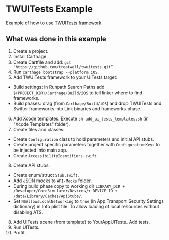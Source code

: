 # TWUITests Example

Example of how to use [TWUITests framework](https://github.com/treatwell/twuitests).

## What was done in this example
1. Create a project.
2. Install Carthage.
3. Create Cartfile and add: `git "https://github.com/treatwell/twuitests.git”`
4. Run `carthage bootstrap --platform iOS`.
5. Add TWUITests framework to your UITests target:
  + Build settings: in Runpath Search Paths add `$(PROJECT_DIR)/Carthage/Build/iOS` to tell linker where to find frameworks.
  + Build phases: drag (from `Carthage/Build/iOS`) and drop TWUITests and Swifter frameworks into Link binaries and frameworks phase.
6. Add Xcode templates. Execute `sh add_ui_tests_templates.sh` (in "Xcode Templates" folder).
7. Create files and classes:
  + Create `Configuration` class to hold parameters and initial API stubs.
  + Create project specific parameters together with `ConfigurationKeys` to be injected into main app.
  + Create `AccessibilityIdentifiers.swift`.
8. Create API stubs: 
  + Create enum/struct `Stub.swift`. 
  + Add JSON mocks to `API-Mocks` folder. 
  + During build phase copy to working dir `LIBRARY_DIR + /Developer/CoreSimulator/Devices/+ DEVICE_ID + /data/Library/Caches/ApiStubs/`.
  + Set `NSAllowsLocalNetworking` to `true` (in App Transport Security Settings dictionary) in Info plist file. To allow loading of local resources without disabling ATS.
8. Add UITests scene (from template) to YourAppUITests. Add tests.
9. Run UITests.
10. Profit.
